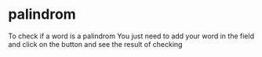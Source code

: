 # palindrom
To check if a word is a palindrom
You just need to add your word in the field and click on the button and see the result of checking
